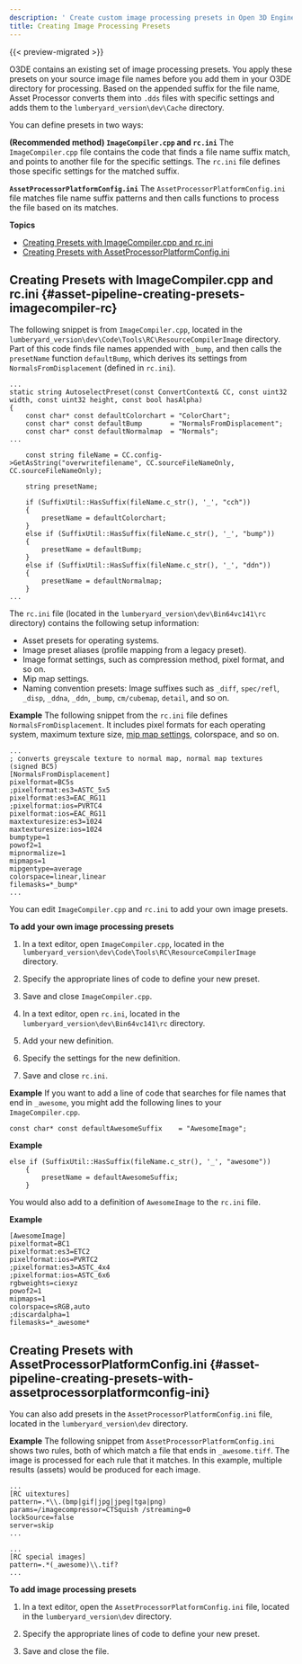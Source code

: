 ```yaml
---
description: ' Create custom image processing presets in Open 3D Engine. '
title: Creating Image Processing Presets
---
```


{{< preview-migrated >}}

O3DE contains an existing set of image processing presets\. You apply these presets on your source image file names before you add them in your O3DE directory for processing\. Based on the appended suffix for the file name, Asset Processor converts them into `.dds` files with specific settings and adds them to the `lumberyard_version\dev\Cache` directory\.

You can define presets in two ways:

**\(Recommended method\) `ImageCompiler.cpp` and `rc.ini`**
The `ImageCompiler.cpp` file contains the code that finds a file name suffix match, and points to another file for the specific settings\. The `rc.ini` file defines those specific settings for the matched suffix\.

**`AssetProcessorPlatformConfig.ini`**
The `AssetProcessorPlatformConfig.ini` file matches file name suffix patterns and then calls functions to process the file based on its matches\.

**Topics**
+ [Creating Presets with ImageCompiler\.cpp and rc\.ini](#asset-pipeline-creating-presets-imagecompiler-rc)
+ [Creating Presets with AssetProcessorPlatformConfig\.ini](#asset-pipeline-creating-presets-with-assetprocessorplatformconfig-ini)

## Creating Presets with ImageCompiler\.cpp and rc\.ini {#asset-pipeline-creating-presets-imagecompiler-rc}

The following snippet is from `ImageCompiler.cpp`, located in the `lumberyard_version\dev\Code\Tools\RC\ResourceCompilerImage` directory\. Part of this code finds file names appended with `_bump`, and then calls the `presetName` function `defaultBump`, which derives its settings from `NormalsFromDisplacement` \(defined in `rc.ini`\)\.

```
...
static string AutoselectPreset(const ConvertContext& CC, const uint32 width, const uint32 height, const bool hasAlpha)
{
    const char* const defaultColorchart = "ColorChart";
    const char* const defaultBump       = "NormalsFromDisplacement";
    const char* const defaultNormalmap  = "Normals";
...

    const string fileName = CC.config->GetAsString("overwritefilename", CC.sourceFileNameOnly, CC.sourceFileNameOnly);

    string presetName;

    if (SuffixUtil::HasSuffix(fileName.c_str(), '_', "cch"))
    {
        presetName = defaultColorchart;
    }
    else if (SuffixUtil::HasSuffix(fileName.c_str(), '_', "bump"))
    {
        presetName = defaultBump;
    }
    else if (SuffixUtil::HasSuffix(fileName.c_str(), '_', "ddn"))
    {
        presetName = defaultNormalmap;
    }
...
```

The `rc.ini` file \(located in the `lumberyard_version\dev\Bin64vc141\rc` directory\) contains the following setup information:
+ Asset presets for operating systems\.
+ Image preset aliases \(profile mapping from a legacy preset\)\.
+ Image format settings, such as compression method, pixel format, and so on\.
+ Mip map settings\.
+ Naming convention presets: Image suffixes such as `_diff`, `spec/refl`, `_disp`, `_ddna`, `_ddn`, `_bump`, `cm/cubemap`, `detail`, and so on\.

**Example**
The following snippet from the `rc.ini` file defines `NormalsFromDisplacement`\. It includes pixel formats for each operating system, maximum texture size, [mip map settings](/docs/userguide/assets/generating-mipmaps.md), colorspace, and so on\.

```
...
; converts greyscale texture to normal map, normal map textures (signed BC5)
[NormalsFromDisplacement]
pixelformat=BC5s
;pixelformat:es3=ASTC_5x5
pixelformat:es3=EAC_RG11
;pixelformat:ios=PVRTC4
pixelformat:ios=EAC_RG11
maxtexturesize:es3=1024
maxtexturesize:ios=1024
bumptype=1
powof2=1
mipnormalize=1
mipmaps=1
mipgentype=average
colorspace=linear,linear
filemasks=*_bump*
...
```

You can edit `ImageCompiler.cpp` and `rc.ini` to add your own image presets\.

**To add your own image processing presets**

1. In a text editor, open `ImageCompiler.cpp`, located in the `lumberyard_version\dev\Code\Tools\RC\ResourceCompilerImage` directory\.

1. Specify the appropriate lines of code to define your new preset\.

1. Save and close `ImageCompiler.cpp`\.

1. In a text editor, open `rc.ini`, located in the `lumberyard_version\dev\Bin64vc141\rc` directory\.

1. Add your new definition\.

1. Specify the settings for the new definition\.

1. Save and close `rc.ini`\.

**Example**
If you want to add a line of code that searches for file names that end in `_awesome`, you might add the following lines to your `ImageCompiler.cpp`\.

```
const char* const defaultAwesomeSuffix    = "AwesomeImage";
```

**Example**

```
else if (SuffixUtil::HasSuffix(fileName.c_str(), '_', "awesome"))
    {
        presetName = defaultAwesomeSuffix;
    }
```

You would also add to a definition of `AwesomeImage` to the `rc.ini` file\.

**Example**

```
[AwesomeImage]
pixelformat=BC1
pixelformat:es3=ETC2
pixelformat:ios=PVRTC2
;pixelformat:es3=ASTC_4x4
;pixelformat:ios=ASTC_6x6
rgbweights=ciexyz
powof2=1
mipmaps=1
colorspace=sRGB,auto
;discardalpha=1
filemasks=*_awesome*
```

## Creating Presets with AssetProcessorPlatformConfig\.ini {#asset-pipeline-creating-presets-with-assetprocessorplatformconfig-ini}

You can also add presets in the `AssetProcessorPlatformConfig.ini` file, located in the `lumberyard_version\dev` directory\.

**Example**
The following snippet from `AssetProcessorPlatformConfig.ini` shows two rules, both of which match a file that ends in `_awesome.tiff`\. The image is processed for each rule that it matches\. In this example, multiple results \(assets\) would be produced for each image\.

```
...
[RC uitextures]
pattern=.*\\.(bmp|gif|jpg|jpeg|tga|png)
params=/imagecompressor=CTSquish /streaming=0
lockSource=false
server=skip
...
```

```
...
[RC special images]
pattern=.*(_awesome)\\.tif?
...
```

**To add image processing presets**

1. In a text editor, open the `AssetProcessorPlatformConfig.ini` file, located in the `lumberyard_version\dev` directory\.

1. Specify the appropriate lines of code to define your new preset\.

1. Save and close the file\.